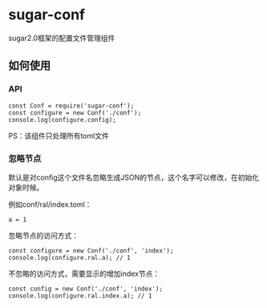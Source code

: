 # sugar-conf
sugar2.0框架的配置文件管理组件

## 如何使用

### API

```
const Conf = require('sugar-conf');
const configure = new Conf('./conf');
console.log(configure.config); 
```

PS：该组件只处理所有toml文件

### 忽略节点
默认是对config这个文件名忽略生成JSON的节点，这个名字可以修改，在初始化对象时候。

例如conf/ral/index.toml：

```
a = 1
```
忽略节点的访问方式：

```
const configure = new Conf('./conf', 'index');
console.log(configure.ral.a); // 1
```

不忽略的访问方式，需要显示的增加index节点：

```
const config = new Conf('./conf', 'index');
console.log(configure.ral.index.a); // 1
```
